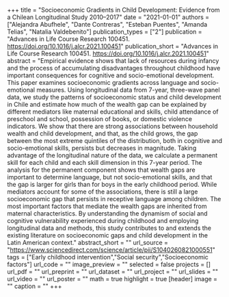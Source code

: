 +++
title = "Socioeconomic Gradients in Child Development: Evidence from a Chilean Longitudinal Study 2010–2017"
date = "2021-01-01"
authors = ["Alejandra Abufhele", "Dante Contreras", "Esteban Puentes", "Amanda Telias", "Natalia Valdebenito"]
publication_types = ["2"]
publication = "Advances in Life Course Research 100451. https://doi.org/10.1016/j.alcr.2021.100451"
publication_short = "Advances in Life Course Research 100451. https://doi.org/10.1016/j.alcr.2021.100451"
abstract = "Empirical evidence shows that lack of resources during infancy and the process of accumulating disadvantages throughout childhood have important consequences for cognitive and socio-emotional development. This paper examines socioeconomic gradients across language and socio-emotional measures. Using longitudinal data from 7-year, three-wave panel data, we study the patterns of socioeconomic status and child development in Chile and estimate how much of the wealth gap can be explained by different mediators like maternal educational and skills, child attendance of preschool and school, possession of books, or domestic violence indicators. We show that there are strong associations between household wealth and child development, and that, as the child grows, the gap between the most extreme quintiles of the distribution, both in cognitive and socio-emotional skills, persists but decreases in magnitude. Taking advantage of the longitudinal nature of the data, we calculate a permanent skill for each child and each skill dimension in this 7-year period. The analysis for the permanent component shows that wealth gaps are important to determine language, but not socio-emotional skills, and that the gap is larger for girls than for boys in the early childhood period. While mediators account for some of the associations, there is still a large socioeconomic gap that persists in receptive language among children. The most important factors that mediate the wealth gaps are inherited from maternal characteristics. By understanding the dynamism of social and cognitive vulnerability experienced during childhood and employing longitudinal data and methods, this study contributes to and extends the existing literature on socioeconomic gaps and child development in the Latin American context."
abstract_short = ""
url_source = "https://www.sciencedirect.com/science/article/pii/S1040260821000551"
tags = ["Early childhood intervention","Social security","Socioeconomic factors"]
url_code = ""
image_preview = ""
selected = false
projects = []
url_pdf = ""
url_preprint = ""
url_dataset = ""
url_project = ""
url_slides = ""
url_video = ""
url_poster = ""
math = true
highlight = true
[header]
image = ""
caption = ""
+++

